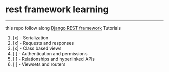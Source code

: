 # rest framework learning
---

this repo follow along [Django REST framework](https://www.django-rest-framework.org/) Tutorials

1. [x] - Serialization
2. [x] - Requests and responses
3. [x] - Class based views
4. [ ] - Authentication and permissions
5. [ ] - Relationships and hyperlinked APIs
6. [ ] - Viewsets and routers